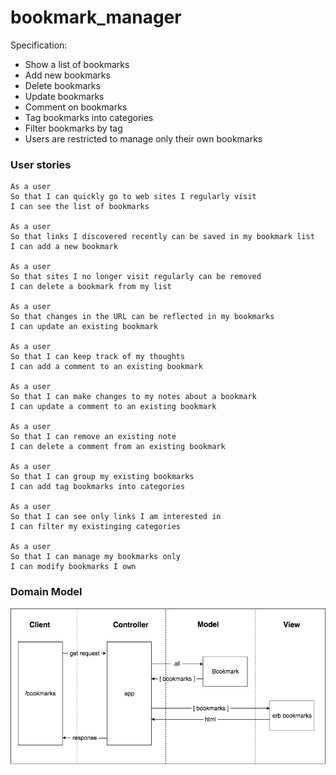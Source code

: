 # bookmark_manager

Specification:

- Show a list of bookmarks
- Add new bookmarks
- Delete bookmarks
- Update bookmarks
- Comment on bookmarks
- Tag bookmarks into categories
- Filter bookmarks by tag
- Users are restricted to manage only their own bookmarks

### User stories

```
As a user
So that I can quickly go to web sites I regularly visit
I can see the list of bookmarks

As a user
So that links I discovered recently can be saved in my bookmark list
I can add a new bookmark

As a user
So that sites I no longer visit regularly can be removed
I can delete a bookmark from my list

As a user
So that changes in the URL can be reflected in my bookmarks
I can update an existing bookmark

As a user
So that I can keep track of my thoughts 
I can add a comment to an existing bookmark

As a user
So that I can make changes to my notes about a bookmark
I can update a comment to an existing bookmark

As a user
So that I can remove an existing note  
I can delete a comment from an existing bookmark

As a user
So that I can group my existing bookmarks
I can add tag bookmarks into categories

As a user
So that I can see only links I am interested in
I can filter my existinging categories

As a user
So that I can manage my bookmarks only
I can modify bookmarks I own

```

### Domain Model
![Domain model](./attachments/bookmark_manager_1.png)

